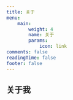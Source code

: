 ```yaml
---
title: 关于
menu:
    main: 
        weight: 4
        name: 关于
        params:
            icon: link
comments: false
readingTime: false
footer: false
---
```


## 关于我

